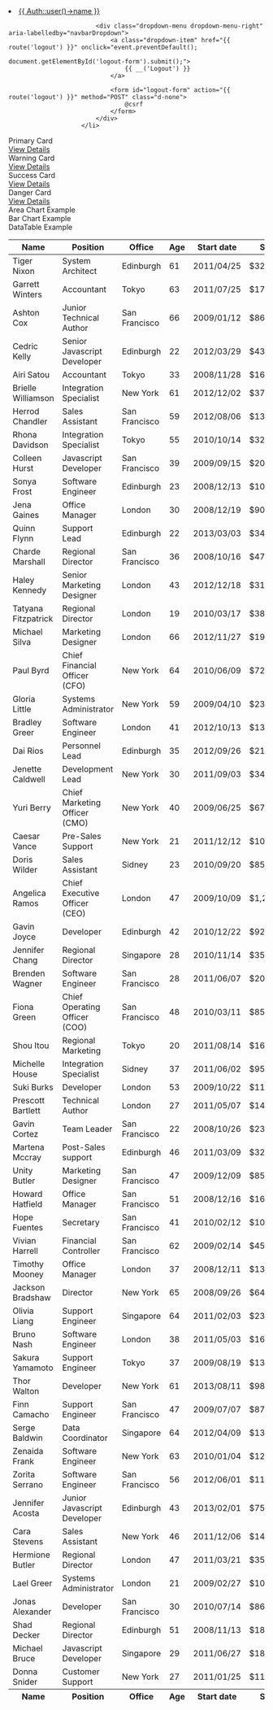 <!-- LOGOUT PLANTILLA -->
<li class="nav-item dropdown">
                            <a id="navbarDropdown" class="nav-link dropdown-toggle" href="#" role="button" data-bs-toggle="dropdown" aria-haspopup="true" aria-expanded="false" v-pre>
                                {{ Auth::user()->name }}
                            </a>

                            <div class="dropdown-menu dropdown-menu-right" aria-labelledby="navbarDropdown">
                                <a class="dropdown-item" href="{{ route('logout') }}" onclick="event.preventDefault();
                                                     document.getElementById('logout-form').submit();">
                                    {{ __('Logout') }}
                                </a>

                                <form id="logout-form" action="{{ route('logout') }}" method="POST" class="d-none">
                                    @csrf
                                </form>
                            </div>
                        </li>

<div class="col-xl-3 col-md-6">
    <div class="card bg-primary text-white mb-4">
        <div class="card-body">Primary Card</div>
        <div class="card-footer d-flex align-items-center justify-content-between">
            <a class="small text-white stretched-link" href="#">View Details</a>
            <div class="small text-white"><i class="fas fa-angle-right"></i></div>
        </div>
    </div>
</div>
<div class="col-xl-3 col-md-6">
    <div class="card bg-warning text-white mb-4">
        <div class="card-body">Warning Card</div>
        <div class="card-footer d-flex align-items-center justify-content-between">
            <a class="small text-white stretched-link" href="#">View Details</a>
            <div class="small text-white"><i class="fas fa-angle-right"></i></div>
        </div>
    </div>
</div>
<div class="col-xl-3 col-md-6">
    <div class="card bg-success text-white mb-4">
        <div class="card-body">Success Card</div>
        <div class="card-footer d-flex align-items-center justify-content-between">
            <a class="small text-white stretched-link" href="#">View Details</a>
            <div class="small text-white"><i class="fas fa-angle-right"></i></div>
        </div>
    </div>
</div>
<div class="col-xl-3 col-md-6">
    <div class="card bg-danger text-white mb-4">
        <div class="card-body">Danger Card</div>
        <div class="card-footer d-flex align-items-center justify-content-between">
            <a class="small text-white stretched-link" href="#">View Details</a>
            <div class="small text-white"><i class="fas fa-angle-right"></i></div>
        </div>
    </div>
</div>
</div>
<div class="row">
    <div class="col-xl-6">
        <div class="card mb-4">
            <div class="card-header">
                <i class="fas fa-chart-area me-1"></i>
                Area Chart Example
            </div>
            <div class="card-body"><canvas id="myAreaChart" width="100%" height="40"></canvas></div>
        </div>
    </div>
    <div class="col-xl-6">
        <div class="card mb-4">
            <div class="card-header">
                <i class="fas fa-chart-bar me-1"></i>
                Bar Chart Example
            </div>
            <div class="card-body"><canvas id="myBarChart" width="100%" height="40"></canvas></div>
        </div>
    </div>
</div>
<div class="card mb-4">
    <div class="card-header">
        <i class="fas fa-table me-1"></i>
        DataTable Example
    </div>
    <div class="card-body">
        <table id="datatablesSimple">
            <thead>
                <tr>
                    <th>Name</th>
                    <th>Position</th>
                    <th>Office</th>
                    <th>Age</th>
                    <th>Start date</th>
                    <th>Salary</th>
                </tr>
            </thead>
            <tfoot>
                <tr>
                    <th>Name</th>
                    <th>Position</th>
                    <th>Office</th>
                    <th>Age</th>
                    <th>Start date</th>
                    <th>Salary</th>
                </tr>
            </tfoot>
            <tbody>
                <tr>
                    <td>Tiger Nixon</td>
                    <td>System Architect</td>
                    <td>Edinburgh</td>
                    <td>61</td>
                    <td>2011/04/25</td>
                    <td>$320,800</td>
                </tr>
                <tr>
                    <td>Garrett Winters</td>
                    <td>Accountant</td>
                    <td>Tokyo</td>
                    <td>63</td>
                    <td>2011/07/25</td>
                    <td>$170,750</td>
                </tr>
                <tr>
                    <td>Ashton Cox</td>
                    <td>Junior Technical Author</td>
                    <td>San Francisco</td>
                    <td>66</td>
                    <td>2009/01/12</td>
                    <td>$86,000</td>
                </tr>
                <tr>
                    <td>Cedric Kelly</td>
                    <td>Senior Javascript Developer</td>
                    <td>Edinburgh</td>
                    <td>22</td>
                    <td>2012/03/29</td>
                    <td>$433,060</td>
                </tr>
                <tr>
                    <td>Airi Satou</td>
                    <td>Accountant</td>
                    <td>Tokyo</td>
                    <td>33</td>
                    <td>2008/11/28</td>
                    <td>$162,700</td>
                </tr>
                <tr>
                    <td>Brielle Williamson</td>
                    <td>Integration Specialist</td>
                    <td>New York</td>
                    <td>61</td>
                    <td>2012/12/02</td>
                    <td>$372,000</td>
                </tr>
                <tr>
                    <td>Herrod Chandler</td>
                    <td>Sales Assistant</td>
                    <td>San Francisco</td>
                    <td>59</td>
                    <td>2012/08/06</td>
                    <td>$137,500</td>
                </tr>
                <tr>
                    <td>Rhona Davidson</td>
                    <td>Integration Specialist</td>
                    <td>Tokyo</td>
                    <td>55</td>
                    <td>2010/10/14</td>
                    <td>$327,900</td>
                </tr>
                <tr>
                    <td>Colleen Hurst</td>
                    <td>Javascript Developer</td>
                    <td>San Francisco</td>
                    <td>39</td>
                    <td>2009/09/15</td>
                    <td>$205,500</td>
                </tr>
                <tr>
                    <td>Sonya Frost</td>
                    <td>Software Engineer</td>
                    <td>Edinburgh</td>
                    <td>23</td>
                    <td>2008/12/13</td>
                    <td>$103,600</td>
                </tr>
                <tr>
                    <td>Jena Gaines</td>
                    <td>Office Manager</td>
                    <td>London</td>
                    <td>30</td>
                    <td>2008/12/19</td>
                    <td>$90,560</td>
                </tr>
                <tr>
                    <td>Quinn Flynn</td>
                    <td>Support Lead</td>
                    <td>Edinburgh</td>
                    <td>22</td>
                    <td>2013/03/03</td>
                    <td>$342,000</td>
                </tr>
                <tr>
                    <td>Charde Marshall</td>
                    <td>Regional Director</td>
                    <td>San Francisco</td>
                    <td>36</td>
                    <td>2008/10/16</td>
                    <td>$470,600</td>
                </tr>
                <tr>
                    <td>Haley Kennedy</td>
                    <td>Senior Marketing Designer</td>
                    <td>London</td>
                    <td>43</td>
                    <td>2012/12/18</td>
                    <td>$313,500</td>
                </tr>
                <tr>
                    <td>Tatyana Fitzpatrick</td>
                    <td>Regional Director</td>
                    <td>London</td>
                    <td>19</td>
                    <td>2010/03/17</td>
                    <td>$385,750</td>
                </tr>
                <tr>
                    <td>Michael Silva</td>
                    <td>Marketing Designer</td>
                    <td>London</td>
                    <td>66</td>
                    <td>2012/11/27</td>
                    <td>$198,500</td>
                </tr>
                <tr>
                    <td>Paul Byrd</td>
                    <td>Chief Financial Officer (CFO)</td>
                    <td>New York</td>
                    <td>64</td>
                    <td>2010/06/09</td>
                    <td>$725,000</td>
                </tr>
                <tr>
                    <td>Gloria Little</td>
                    <td>Systems Administrator</td>
                    <td>New York</td>
                    <td>59</td>
                    <td>2009/04/10</td>
                    <td>$237,500</td>
                </tr>
                <tr>
                    <td>Bradley Greer</td>
                    <td>Software Engineer</td>
                    <td>London</td>
                    <td>41</td>
                    <td>2012/10/13</td>
                    <td>$132,000</td>
                </tr>
                <tr>
                    <td>Dai Rios</td>
                    <td>Personnel Lead</td>
                    <td>Edinburgh</td>
                    <td>35</td>
                    <td>2012/09/26</td>
                    <td>$217,500</td>
                </tr>
                <tr>
                    <td>Jenette Caldwell</td>
                    <td>Development Lead</td>
                    <td>New York</td>
                    <td>30</td>
                    <td>2011/09/03</td>
                    <td>$345,000</td>
                </tr>
                <tr>
                    <td>Yuri Berry</td>
                    <td>Chief Marketing Officer (CMO)</td>
                    <td>New York</td>
                    <td>40</td>
                    <td>2009/06/25</td>
                    <td>$675,000</td>
                </tr>
                <tr>
                    <td>Caesar Vance</td>
                    <td>Pre-Sales Support</td>
                    <td>New York</td>
                    <td>21</td>
                    <td>2011/12/12</td>
                    <td>$106,450</td>
                </tr>
                <tr>
                    <td>Doris Wilder</td>
                    <td>Sales Assistant</td>
                    <td>Sidney</td>
                    <td>23</td>
                    <td>2010/09/20</td>
                    <td>$85,600</td>
                </tr>
                <tr>
                    <td>Angelica Ramos</td>
                    <td>Chief Executive Officer (CEO)</td>
                    <td>London</td>
                    <td>47</td>
                    <td>2009/10/09</td>
                    <td>$1,200,000</td>
                </tr>
                <tr>
                    <td>Gavin Joyce</td>
                    <td>Developer</td>
                    <td>Edinburgh</td>
                    <td>42</td>
                    <td>2010/12/22</td>
                    <td>$92,575</td>
                </tr>
                <tr>
                    <td>Jennifer Chang</td>
                    <td>Regional Director</td>
                    <td>Singapore</td>
                    <td>28</td>
                    <td>2010/11/14</td>
                    <td>$357,650</td>
                </tr>
                <tr>
                    <td>Brenden Wagner</td>
                    <td>Software Engineer</td>
                    <td>San Francisco</td>
                    <td>28</td>
                    <td>2011/06/07</td>
                    <td>$206,850</td>
                </tr>
                <tr>
                    <td>Fiona Green</td>
                    <td>Chief Operating Officer (COO)</td>
                    <td>San Francisco</td>
                    <td>48</td>
                    <td>2010/03/11</td>
                    <td>$850,000</td>
                </tr>
                <tr>
                    <td>Shou Itou</td>
                    <td>Regional Marketing</td>
                    <td>Tokyo</td>
                    <td>20</td>
                    <td>2011/08/14</td>
                    <td>$163,000</td>
                </tr>
                <tr>
                    <td>Michelle House</td>
                    <td>Integration Specialist</td>
                    <td>Sidney</td>
                    <td>37</td>
                    <td>2011/06/02</td>
                    <td>$95,400</td>
                </tr>
                <tr>
                    <td>Suki Burks</td>
                    <td>Developer</td>
                    <td>London</td>
                    <td>53</td>
                    <td>2009/10/22</td>
                    <td>$114,500</td>
                </tr>
                <tr>
                    <td>Prescott Bartlett</td>
                    <td>Technical Author</td>
                    <td>London</td>
                    <td>27</td>
                    <td>2011/05/07</td>
                    <td>$145,000</td>
                </tr>
                <tr>
                    <td>Gavin Cortez</td>
                    <td>Team Leader</td>
                    <td>San Francisco</td>
                    <td>22</td>
                    <td>2008/10/26</td>
                    <td>$235,500</td>
                </tr>
                <tr>
                    <td>Martena Mccray</td>
                    <td>Post-Sales support</td>
                    <td>Edinburgh</td>
                    <td>46</td>
                    <td>2011/03/09</td>
                    <td>$324,050</td>
                </tr>
                <tr>
                    <td>Unity Butler</td>
                    <td>Marketing Designer</td>
                    <td>San Francisco</td>
                    <td>47</td>
                    <td>2009/12/09</td>
                    <td>$85,675</td>
                </tr>
                <tr>
                    <td>Howard Hatfield</td>
                    <td>Office Manager</td>
                    <td>San Francisco</td>
                    <td>51</td>
                    <td>2008/12/16</td>
                    <td>$164,500</td>
                </tr>
                <tr>
                    <td>Hope Fuentes</td>
                    <td>Secretary</td>
                    <td>San Francisco</td>
                    <td>41</td>
                    <td>2010/02/12</td>
                    <td>$109,850</td>
                </tr>
                <tr>
                    <td>Vivian Harrell</td>
                    <td>Financial Controller</td>
                    <td>San Francisco</td>
                    <td>62</td>
                    <td>2009/02/14</td>
                    <td>$452,500</td>
                </tr>
                <tr>
                    <td>Timothy Mooney</td>
                    <td>Office Manager</td>
                    <td>London</td>
                    <td>37</td>
                    <td>2008/12/11</td>
                    <td>$136,200</td>
                </tr>
                <tr>
                    <td>Jackson Bradshaw</td>
                    <td>Director</td>
                    <td>New York</td>
                    <td>65</td>
                    <td>2008/09/26</td>
                    <td>$645,750</td>
                </tr>
                <tr>
                    <td>Olivia Liang</td>
                    <td>Support Engineer</td>
                    <td>Singapore</td>
                    <td>64</td>
                    <td>2011/02/03</td>
                    <td>$234,500</td>
                </tr>
                <tr>
                    <td>Bruno Nash</td>
                    <td>Software Engineer</td>
                    <td>London</td>
                    <td>38</td>
                    <td>2011/05/03</td>
                    <td>$163,500</td>
                </tr>
                <tr>
                    <td>Sakura Yamamoto</td>
                    <td>Support Engineer</td>
                    <td>Tokyo</td>
                    <td>37</td>
                    <td>2009/08/19</td>
                    <td>$139,575</td>
                </tr>
                <tr>
                    <td>Thor Walton</td>
                    <td>Developer</td>
                    <td>New York</td>
                    <td>61</td>
                    <td>2013/08/11</td>
                    <td>$98,540</td>
                </tr>
                <tr>
                    <td>Finn Camacho</td>
                    <td>Support Engineer</td>
                    <td>San Francisco</td>
                    <td>47</td>
                    <td>2009/07/07</td>
                    <td>$87,500</td>
                </tr>
                <tr>
                    <td>Serge Baldwin</td>
                    <td>Data Coordinator</td>
                    <td>Singapore</td>
                    <td>64</td>
                    <td>2012/04/09</td>
                    <td>$138,575</td>
                </tr>
                <tr>
                    <td>Zenaida Frank</td>
                    <td>Software Engineer</td>
                    <td>New York</td>
                    <td>63</td>
                    <td>2010/01/04</td>
                    <td>$125,250</td>
                </tr>
                <tr>
                    <td>Zorita Serrano</td>
                    <td>Software Engineer</td>
                    <td>San Francisco</td>
                    <td>56</td>
                    <td>2012/06/01</td>
                    <td>$115,000</td>
                </tr>
                <tr>
                    <td>Jennifer Acosta</td>
                    <td>Junior Javascript Developer</td>
                    <td>Edinburgh</td>
                    <td>43</td>
                    <td>2013/02/01</td>
                    <td>$75,650</td>
                </tr>
                <tr>
                    <td>Cara Stevens</td>
                    <td>Sales Assistant</td>
                    <td>New York</td>
                    <td>46</td>
                    <td>2011/12/06</td>
                    <td>$145,600</td>
                </tr>
                <tr>
                    <td>Hermione Butler</td>
                    <td>Regional Director</td>
                    <td>London</td>
                    <td>47</td>
                    <td>2011/03/21</td>
                    <td>$356,250</td>
                </tr>
                <tr>
                    <td>Lael Greer</td>
                    <td>Systems Administrator</td>
                    <td>London</td>
                    <td>21</td>
                    <td>2009/02/27</td>
                    <td>$103,500</td>
                </tr>
                <tr>
                    <td>Jonas Alexander</td>
                    <td>Developer</td>
                    <td>San Francisco</td>
                    <td>30</td>
                    <td>2010/07/14</td>
                    <td>$86,500</td>
                </tr>
                <tr>
                    <td>Shad Decker</td>
                    <td>Regional Director</td>
                    <td>Edinburgh</td>
                    <td>51</td>
                    <td>2008/11/13</td>
                    <td>$183,000</td>
                </tr>
                <tr>
                    <td>Michael Bruce</td>
                    <td>Javascript Developer</td>
                    <td>Singapore</td>
                    <td>29</td>
                    <td>2011/06/27</td>
                    <td>$183,000</td>
                </tr>
                <tr>
                    <td>Donna Snider</td>
                    <td>Customer Support</td>
                    <td>New York</td>
                    <td>27</td>
                    <td>2011/01/25</td>
                    <td>$112,000</td>
                </tr>
            </tbody>
        </table>
    </div>
</div>
